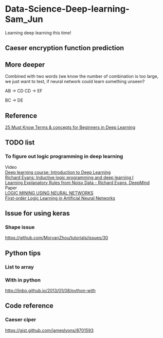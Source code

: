 # Data-Science-Deep-learning-Sam_Jun
Learning deep learning this time!

## Caeser encryption function prediction

## More deeper
Combined with two words (we know the number of combination is too large, we just want to test, if neural network could learn something unseen?

AB -> CD
CD -> EF

BC -> DE 

## Reference
[25 Must Know Terms & concepts for Beginners in Deep Learning](https://www.analyticsvidhya.com/blog/2017/05/25-must-know-terms-concepts-for-beginners-in-deep-learning/#)

## TODO list
### To figure out logic programming in deep learning
Video<br>
[Deep learning course: Introduction to Deep Learning](https://www.youtube.com/watch?v=JN6H4rQvwgY)<br>
[Richard Evans: Inductive logic programming and deep learning I](https://www.youtube.com/watch?v=yD02DlZnHJw)<br>
[Learning Explanatory Rules from Noisy Data - Richard Evans, DeepMind](https://www.youtube.com/watch?v=_wuFBF_Cgm0&t=24s)<br>
Paper<br>
[LOGIC MINING USING NEURAL NETWORKS](https://arxiv.org/pdf/0804.4071.pdf)<br>
[First-order Logic Learning in Artificial Neural Networks](https://core.ac.uk/download/pdf/17294404.pdf)

## Issue for using keras
### Shape issue
https://github.com/MorvanZhou/tutorials/issues/30

## Python tips
### List to array

### With in python
http://linbo.github.io/2013/01/08/python-with

## Code reference
### Caeser ciper
https://gist.github.com/jameslyons/8701593
